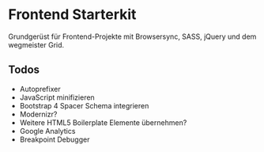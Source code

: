 # Frontend Starterkit

Grundgerüst für Frontend-Projekte mit Browsersync, SASS, jQuery und dem wegmeister Grid.


## Todos

* Autoprefixer
* JavaScript minifizieren
* Bootstrap 4 Spacer Schema integrieren
* Modernizr?
* Weitere HTML5 Boilerplate Elemente übernehmen?
* Google Analytics
* Breakpoint Debugger
